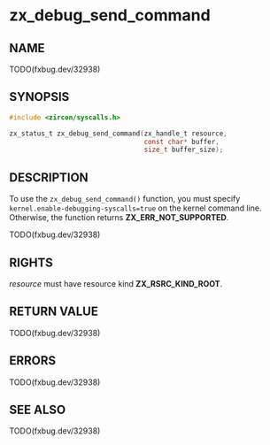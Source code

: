 # zx_debug_send_command

## NAME

<!-- Contents of this heading updated by update-docs-from-fidl, do not edit. -->

TODO(fxbug.dev/32938)

## SYNOPSIS

<!-- Contents of this heading updated by update-docs-from-fidl, do not edit. -->

```c
#include <zircon/syscalls.h>

zx_status_t zx_debug_send_command(zx_handle_t resource,
                                  const char* buffer,
                                  size_t buffer_size);
```

## DESCRIPTION

To use the `zx_debug_send_command()` function, you must specify
`kernel.enable-debugging-syscalls=true` on the kernel command line. Otherwise,
the function returns **ZX_ERR_NOT_SUPPORTED**.

TODO(fxbug.dev/32938)

## RIGHTS

<!-- Contents of this heading updated by update-docs-from-fidl, do not edit. -->

*resource* must have resource kind **ZX_RSRC_KIND_ROOT**.

## RETURN VALUE

TODO(fxbug.dev/32938)

## ERRORS

TODO(fxbug.dev/32938)

## SEE ALSO


TODO(fxbug.dev/32938)
